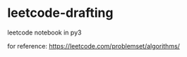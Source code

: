 # leetcode-drafting
leetcode notebook in py3

for reference: https://leetcode.com/problemset/algorithms/
